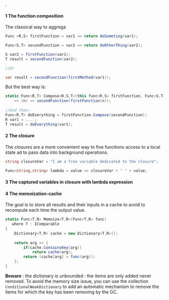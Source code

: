 .

#### 1 The function composition

The classical way to aggrega


```csharp
Func <R,S> firstFunction = var1 => return doSometing(var1);

Func<S,T> secondFunction = var2 => return doOtherThing(var2);

S var2 = firstFunction(var1);
T result = secondFunction(var2);

//Or

var result = secondFunction(firstMethod(var1));

```    

But the best way is:

```csharp
static Func<R,T> Compose<R,S,T>(this func<R,S> firstFunction, Func<S,T> secondFunction) 
    => (n) => secondFunction(firstFunction(n));
    
//And then:
Func<R,T> doEverything = firstFunction.Compose(secondFunction);
R var1 = ....;
T result = doEverything(var1);
```


#### 2 The closure

The _closures_ are a more convenient way to five functions access to a local state ad to pass data into background operations.

```csharp
string closureVar = "I am a free variable dedicated to the closure";

Func<string,string> lambda = value => closureVar + " " + value;

```    

#### 3 The captured variables in closure with lambda expression




#### 4 The memoization-cache

The goal is to store all results and their inputs in a cache to avoid to recompute each time the output value.

```csharp
static Func<T,R> Memoize<T,R>(Func<T,R> func)
   where T : IComparable
{
    Dictionary<T,R> cache = new Dictionary<T,R>();
    
    return arg => {
        if(cache.ContainsKey(arg))
            return cache(arg);
        return (cache[arg] = func(arg));    
    };
}
```

__Beware__ : the dictionary is unbounded : the items are only added never removed. To avoid the memory size issue, you can use the collection ``` ConditionalWeakDictionary ``` to add an automatic mechanism to remove the items for which the key has been removing by the GC.

